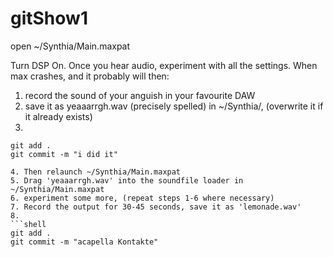 # gitShow1
open ~/Synthia/Main.maxpat

Turn DSP On. Once you hear audio, experiment with all the settings. When max crashes, and it probably will then:
1. record the sound of your anguish in your favourite DAW
2. save it as yeaaarrgh.wav (precisely spelled) in ~/Synthia/, (overwrite it if it already exists)
3. 
```shell
git add .
git commit -m "i did it"

4. Then relaunch ~/Synthia/Main.maxpat
5. Drag 'yeaaarrgh.wav' into the soundfile loader in ~/Synthia/Main.maxpat
6. experiment some more, (repeat steps 1-6 where necessary)
7. Record the output for 30-45 seconds, save it as 'lemonade.wav'
8. 
```shell
git add .
git commit -m "acapella Kontakte"
```


